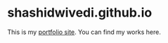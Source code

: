 # shashidwivedi.github.io
This is my [portfolio site](https://shashidwivedi.com/). You can find my works here.
